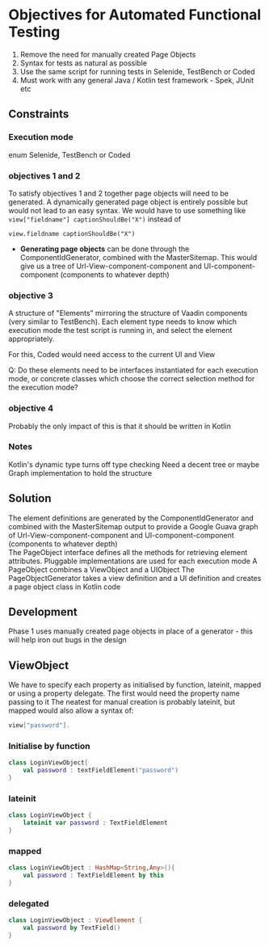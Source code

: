 # Objectives for Automated Functional Testing

1. Remove the need for manually created Page Objects
1. Syntax for tests as natural as possible
1. Use the same script for running tests in Selenide, TestBench or Coded
1. Must work with any general Java / Kotlin test framework - Spek, JUnit etc



## Constraints

### Execution mode

enum Selenide, TestBench or Coded


### objectives 1 and 2

To satisfy objectives 1 and 2 together page objects will need to be generated.  A dynamically generated page object is entirely possible but would not lead to an easy syntax.
We would have to use something like 
``
view["fieldname"] captionShouldBe("X")
``
instead of

``
view.fieldname captionShouldBe("X")
``

- **Generating page objects** can be done through the ComponentIdGenerator, combined with the MasterSitemap.  This would give us a tree of Url-View-component-component and UI-component-component (components to whatever depth)


### objective 3

A structure of "Elements" mirroring the structure of Vaadin components (very similar to TestBench).  Each element type needs to know which execution mode the test script is running in, and select the element appropriately.

For this, Coded would need access to the current UI and View

Q: Do these elements need to be interfaces instantiated for each execution mode, or concrete classes which choose the correct selection method for the execution mode?

### objective 4

Probably the only impact of this is that it should be written in Kotlin


### Notes
Kotlin's dynamic type turns off type checking
Need a decent tree or maybe Graph implementation to hold the structure

## Solution

The element definitions are generated by the ComponentIdGenerator and combined with the MasterSitemap output to provide a Google Guava graph of Url-View-component-component and UI-component-component (components to whatever depth)  
The PageObject interface defines all the methods for retrieving element attributes.  Pluggable implementations are used for each execution mode
A PageObject combines a ViewObject and a UIObject 
The PageObjectGenerator takes a view definition and a UI definition and creates a page object class in Kotlin code


## Development
Phase 1 uses manually created page objects in place of a generator - this will help iron out bugs in the design

## ViewObject

We have to specify each property as initialised by function, lateinit,  mapped or using a property delegate.  The first would need the property name passing to it
The neatest for manual creation is probably lateinit, but mapped would also allow a syntax of:

```kotlin
view["password"].

```

### Initialise by function

```kotlin
class LoginViewObject{
    val password : textFieldElement("password")
}

```

### lateinit
```kotlin
class LoginViewObject {
    lateinit var password : TextFieldElement
}

```


### mapped
```kotlin
class LoginViewObject : HashMap<String,Any>(){
    val password : TextFieldElement by this
}

```


### delegated
```kotlin
class LoginViewObject : ViewElement {
    val password by TextField()
}
```



